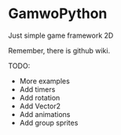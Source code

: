 # GamwoPython
Just simple game framework 2D

Remember, there is github wiki.

TODO:
  - More examples
  - Add timers
  - Add rotation
  - Add Vector2
  - Add animations
  - Add group sprites
